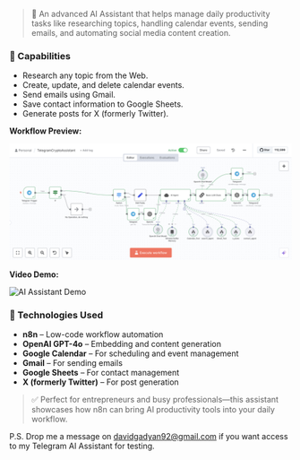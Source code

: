 

> 🚀 An advanced AI Assistant that helps manage daily productivity tasks like researching topics, handling calendar events, sending emails, and automating social media content creation.

### 💼 Capabilities

- Research any topic from the Web.
- Create, update, and delete calendar events.
- Send emails using Gmail.
- Save contact information to Google Sheets.
- Generate posts for X (formerly Twitter).

**Workflow Preview:**

![AI Assistant Workflow](https://github.com/DavidGadyan/n8n_projects/blob/main/ai_assistant/ai_assistant.png)

**Video Demo:**

![AI Assistant Demo](https://github.com/DavidGadyan/n8n_projects/blob/main/ai_assistant/ai_assistant_telegram.gif)

### 🧠 Technologies Used

- **n8n** – Low-code workflow automation
- **OpenAI GPT-4o** – Embedding and content generation
- **Google Calendar** – For scheduling and event management
- **Gmail** – For sending emails
- **Google Sheets** – For contact management
- **X (formerly Twitter)** – For post generation

> ✅ Perfect for entrepreneurs and busy professionals—this assistant showcases how n8n can bring AI productivity tools into your daily workflow.

P.S. Drop me a message on davidgadyan92@gmail.com if you want access to my Telegram AI Assistant for testing.
